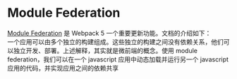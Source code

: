 # Module Federation

[Module Federation](https://webpack.docschina.org/concepts/module-federation/) 是 Webpack 5 一个重要更新功能。文档的介绍如下：  
一个应用可以由多个独立的构建组成。这些独立的构建之间没有依赖关系，他们可以独立开发、部署。上述解释，其实就是微前端的概念。使用 module federation，我们可以在一个 javascript 应用中动态加载并运行另一个 javascript 应用的代码，并实现应用之间的依赖共享
